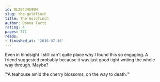 ```yaml
---
id: OL25434599M
slug: the-goldfinch
title: The Goldfinch
author: Donna Tartt
rating: 4
pages: 771
reads:
- finished_at: '2016-07-16'
---
```

Even in hindsight I still can't quite place why I found this so engaging. A friend suggested probably because it was just good tight writing the whole way through. Maybe?

"‘A teahouse amid the cherry blossoms, on the way to death.’"
